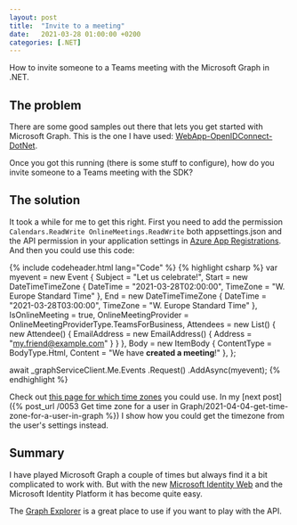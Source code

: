 ```yaml
---
layout: post
title:  "Invite to a meeting"
date:   2021-03-28 01:00:00 +0200
categories: [.NET] 
---
```


How to invite someone to a Teams meeting with the Microsoft Graph in .NET.

## The problem

There are some good samples out there that lets you get started with Microsoft
Graph. This is the one I have used:
[WebApp-OpenIDConnect-DotNet](https://github.com/Azure-Samples/active-directory-aspnetcore-webapp-openidconnect-v2/tree/master/1-WebApp-OIDC/1-1-MyOrg).

Once you got this running (there is some stuff to configure), how do you invite
someone to a Teams meeting with the SDK?

## The solution

It took a while for me to get this right. First you need to add the permission
`Calendars.ReadWrite OnlineMeetings.ReadWrite` both appsettings.json and the API
permission in your application settings in [Azure App
Registrations](https://aka.ms/appregistrations). And then you could use this
code:

{% include codeheader.html lang="Code" %}
{% highlight csharp %}
var myevent = new Event
{
    Subject = "Let us celebrate!",
    Start = new DateTimeTimeZone
    {
        DateTime = "2021-03-28T02:00:00",
        TimeZone = "W. Europe Standard Time"
    },
    End = new DateTimeTimeZone
    {
        DateTime = "2021-03-28T03:00:00",
        TimeZone = "W. Europe Standard Time"
    },
    IsOnlineMeeting = true,
    OnlineMeetingProvider = OnlineMeetingProviderType.TeamsForBusiness,
    Attendees = new List<Attendee>()
    {
        new Attendee()
        {
            EmailAddress = new EmailAddress()
            {
                Address = "my.friend@example.com"
            }
        }
    },
    Body = new ItemBody
    {
        ContentType = BodyType.Html,
        Content = "We have <b>created a meeting</b>!"
    },
};

await _graphServiceClient.Me.Events
    .Request()
    .AddAsync(myevent);
{% endhighlight %}

Check out [this page for which time
zones](https://docs.microsoft.com/en-us/graph/api/resources/datetimetimezone?view=graph-rest-1.0)
you could use. In my
[next post]({% post_url /0053 Get time zone for a user in
Graph/2021-04-04-get-time-zone-for-a-user-in-graph %}) I show how you could get
the timezone  from the user's settings instead.

## Summary

I have played Microsoft Graph a couple of times but always find it a bit
complicated to work with. But with the new [Microsoft Identity
Web](https://github.com/AzureAD/microsoft-identity-web) and the Microsoft
Identity Platform it has become quite easy.

The [Graph Explorer](https://developer.microsoft.com/en-us/graph/graph-explorer)
is a great place to use if you want to play with the API.
